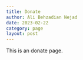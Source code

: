 ```yaml
---
title: Donate
author: Ali Behzadian Nejad
date: 2023-02-22
category: page
layout: post
---
```


This is an donate page.
